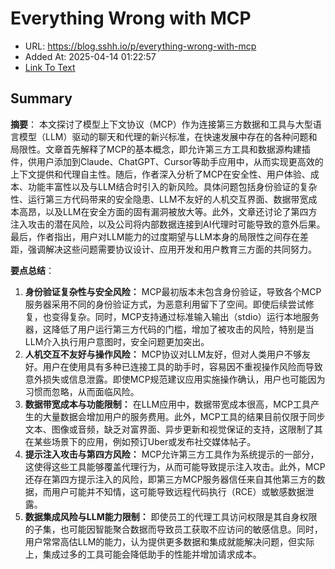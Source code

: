# Everything Wrong with MCP
- URL: https://blog.sshh.io/p/everything-wrong-with-mcp
- Added At: 2025-04-14 01:22:57
- [Link To Text](2025-04-14-everything-wrong-with-mcp_raw.md)

## Summary
**摘要**：
本文探讨了模型上下文协议（MCP）作为连接第三方数据和工具与大型语言模型（LLM）驱动的聊天和代理的新兴标准，在快速发展中存在的各种问题和局限性。文章首先解释了MCP的基本概念，即允许第三方工具和数据源构建插件，供用户添加到Claude、ChatGPT、Cursor等助手应用中，从而实现更高效的上下文提供和代理自主性。随后，作者深入分析了MCP在安全性、用户体验、成本、功能丰富性以及与LLM结合时引入的新风险。具体问题包括身份验证的复杂性、运行第三方代码带来的安全隐患、LLM不友好的人机交互界面、数据带宽成本高昂，以及LLM在安全方面的固有漏洞被放大等。此外，文章还讨论了第四方注入攻击的潜在风险，以及公司将内部数据连接到AI代理时可能导致的意外后果。最后，作者指出，用户对LLM能力的过度期望与LLM本身的局限性之间存在差距，强调解决这些问题需要协议设计、应用开发和用户教育三方面的共同努力。

**要点总结**：

1.  **身份验证复杂性与安全风险：** MCP最初版本未包含身份验证，导致各个MCP服务器采用不同的身份验证方式，为恶意利用留下了空间。即使后续尝试修复，也变得复杂。同时，MCP支持通过标准输入输出（stdio）运行本地服务器，这降低了用户运行第三方代码的门槛，增加了被攻击的风险，特别是当LLM介入执行用户意图时，安全问题更加突出。
2.  **人机交互不友好与操作风险：** MCP协议对LLM友好，但对人类用户不够友好。用户在使用具有多种已连接工具的助手时，容易因不重视操作风险而导致意外损失或信息泄露。即使MCP规范建议应用实施操作确认，用户也可能因为习惯而忽略，从而面临风险。
3.  **数据带宽成本与功能限制：** 在LLM应用中，数据带宽成本很高，MCP工具产生的大量数据会增加用户的服务费用。此外，MCP工具的结果目前仅限于同步文本、图像或音频，缺乏对富界面、异步更新和视觉保证的支持，这限制了其在某些场景下的应用，例如预订Uber或发布社交媒体帖子。
4.  **提示注入攻击与第四方风险：** MCP允许第三方工具作为系统提示的一部分，这使得这些工具能够覆盖代理行为，从而可能导致提示注入攻击。此外，MCP还存在第四方提示注入的风险，即第三方MCP服务器信任来自其他第三方的数据，而用户可能并不知情，这可能导致远程代码执行（RCE）或敏感数据泄露。
5.  **数据集成风险与LLM能力限制：** 即使员工的代理工具访问权限是其自身权限的子集，也可能因智能聚合数据而导致员工获取不应访问的敏感信息。同时，用户常常高估LLM的能力，认为提供更多数据和集成就能解决问题，但实际上，集成过多的工具可能会降低助手的性能并增加请求成本。
